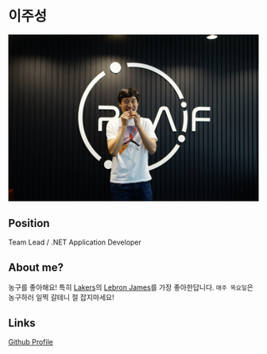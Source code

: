 # 이주성

![메인 이미지](/assets/software/js1.jpg)

## Position

Team Lead / .NET Application Developer

## About me?

농구를 좋아해요! 특히 [Lakers](https://www.nba.com/lakers)의 [Lebron James](https://en.wikipedia.org/wiki/LeBron_James)를 가장 좋아한답니다. `매주 목요일`은 농구하러 일찍 갈테니 절 잡지마세요!

## Links

[Github Profile](https://github.com/powerstrong)
